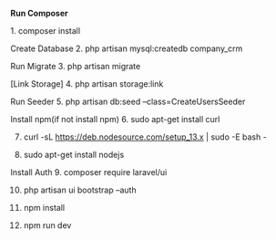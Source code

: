 <p><b>Run Composer</b></p>
<p>1. composer install</p>

Create Database
2. php artisan mysql:createdb company_crm


Run Migrate
3. php artisan migrate

[Link Storage]
4. php artisan storage:link

Run Seeder
5. php artisan db:seed –class=CreateUsersSeeder


Install npm(if not install npm)
6. sudo apt-get install curl

7. curl -sL https://deb.nodesource.com/setup_13.x | sudo -E bash -

8. sudo apt-get install nodejs


Install Auth
9. composer require laravel/ui

10. php artisan ui bootstrap –auth

11. npm install

12. npm run dev




